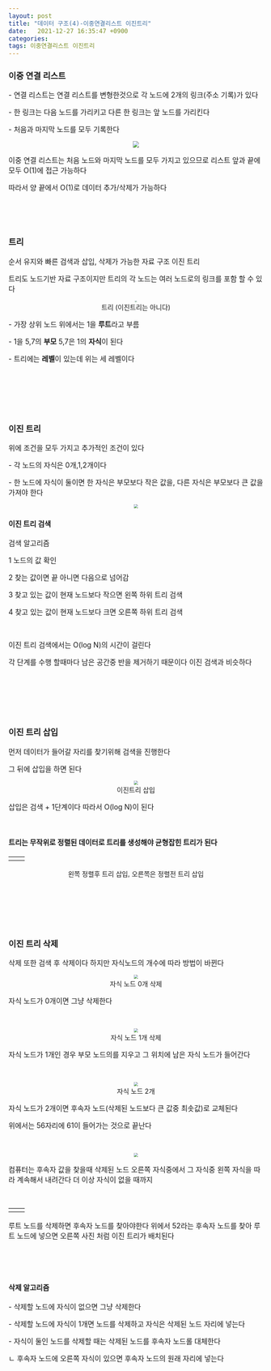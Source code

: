 ```yaml
---
layout: post
title: "데이터 구조(4)-이중연결리스트 이진트리"
date:   2021-12-27 16:35:47 +0900
categories:
tags: 이중연결리스트 이진트리
---
```


### **이중 연결 리스트**

\-  연결 리스트는 연결 리스트를 변형한것으로 각 노드에 2개의 링크(주소 기록)가 있다

\- 한 링크는 다음 노드를 가리키고 다른 한 링크는 앞 노드를 가리킨다

\- 처음과 마지막 노드를 모두 기록한다

<center>
<img src="https://user-images.githubusercontent.com/80758613/196672689-aa0420c7-1d42-4053-90ab-6c7aaf78272d.jpg" style="zoom:80%;">
</center>

이중 연결 리스트는 처음 노드와 마지막 노드를 모두 가지고 있으므로 리스트 앞과 끝에 모두 O(1)에 접근 가능하다

따라서 양 끝에서 O(1)로 데이터 추가/삭제가 가능하다

&nbsp;

&nbsp;

### **트리**

순서 유지와 빠른 검색과 삽입, 삭제가 가능한 자료 구조 이진 트리

트리도 노드기반 자료 구조이지만 트리의 각 노드는 여러 노드로의 링크를 포함 할 수 있다

<center>
<img src="https://user-images.githubusercontent.com/80758613/196673093-799e000e-787d-478d-a475-f39765d643e2.jpg" style="zoom:20%;">
</center>
<center><font size="2em">트리 (이진트리는 아니다) </font></center>

\- 가장 상위 노드 위에서는 1을 **루트**라고 부름

\- 1을 5,7의 **부모** 5,7은 1의 **자식**이 된다

\- 트리에는 **레벨**이 있는데 위는 세 레벨이다

&nbsp;

&nbsp;

&nbsp;

### **이진 트리**

위에 조건을 모두 가지고 추가적인 조건이 있다

\- 각 노드의 자식은 0개,1,2개이다

\- 한 노드에 자식이 둘이면 한 자식은 부모보다 작은 값을, 다른 자식은 부모보다 큰 값을 가져야 한다

<center>
<img src="https://user-images.githubusercontent.com/80758613/196674825-582250a6-3c9a-4522-a881-50b36e7d4641.jpg" style="zoom:50%;">
</center>

#### **이진 트리 검색**

검색 알고리즘

1 노드의 값 확인

2 찾는 값이면 끝 아니면 다음으로 넘어감

3 찾고 있는 값이 현재 노드보다 작으면 왼쪽 하위 트리 검색

4 찾고 있는 값이 현재 노드보다 크면 오른쪽 하위 트리 검색

&nbsp;

이진 트리 검색에서는 O(log N)의 시간이 걸린다

각 단계를 수행 할때마다 남은 공간중 반을 제거하기 때문이다 이진 검색과 비슷하다

&nbsp;

&nbsp;

&nbsp;

### **이진 트리 삽입**

먼저 데이터가 들어갈 자리를 찾기위해 검색을 진행한다

그 뒤에 삽입을 하면 된다

<center>
<img src="https://user-images.githubusercontent.com/80758613/197372016-6980690a-8d06-4b82-bb74-93209491c131.jpg" style="zoom:50%;">
</center>

<center> <font size="2em">  이진트리 삽입 </font> </center>

삽입은 검색 + 1단계이다 따라서 O(log N)이 된다

&nbsp;

#### 트리는 무작위로 정렬된 데이터로 트리를 생성해야 균형잡힌 트리가 된다 

<table><td><center><img alt="" src="https://user-images.githubusercontent.com/80758613/197372460-5768b623-3803-4f90-b08c-de43df6be74e.jpg" style="zoom:30%;" /></center></td><td><center><img alt="" src="https://user-images.githubusercontent.com/80758613/197372478-33d4b5d3-f116-4b23-9614-001ea9dc69d4.jpg" style="zoom:30%;" /></center></td></table>

<center><font size="2em">왼쪽 정렬후 트리 삽입, 오른쪽은 정렬전 트리 삽입</font></center>

&nbsp;

&nbsp;

&nbsp;

### **이진 트리 삭제**

삭제 또한 검색 후 삭제이다 하지만 자식노드의 개수에 따라 방법이 바뀐다

<center>
<img src="https://user-images.githubusercontent.com/80758613/197372687-64a77506-b3bb-40d3-a07f-2f696c994d63.jpg" style="zoom:50%;">
</center>

<center><font size ="2em">자식 노드 0개 삭제</font></center>

자식 노드가 0개이면 그냥 삭제한다

&nbsp;

<center>
<img src="https://user-images.githubusercontent.com/80758613/197372721-bb6ca1e0-89d3-4db7-81da-c7542a20eb03.jpg" style="zoom:50%;">
</center>

<center><font size ="2em">자식 노드 1개 삭제</font></center>

자식 노드가 1개인 경우 부모 노드의를 지우고 그 위치에 남은 자식 노드가 들어간다 

&nbsp;

<center>
<img src="https://user-images.githubusercontent.com/80758613/197372748-1efa06d1-ec62-48b7-ad47-0939f27b9a8d.jpg" style="zoom:50%;">
</center>

<center><font size ="2em">자식 노드 2개</font></center>

자식 노드가 2개이면 후속자 노드(삭제된 노드보다 큰 값중 최솟값)로 교체된다

위에서는 56자리에 61이 들어가는 것으로 끝난다

&nbsp;

<center>
<img src="https://user-images.githubusercontent.com/80758613/197372787-97295405-8d4a-428b-8b06-a5bcd4e1c46d.jpg" style="zoom:50%;">
</center>

컴퓨터는 후속자 값을 찾을때 삭제된 노드 오른쪽 자식중에서 그 자식중 왼쪽 자식을 따라 계속해서 내려간다 더 이상 자식이 없을 때까지

&nbsp;

<table><td><center><img alt="" src="https://user-images.githubusercontent.com/80758613/197372803-22fb3376-7cb8-4afa-a2cb-ae29596bdcae.jpg"style="zoom:40%;" /></center></td><td><center><img alt="" src="https://user-images.githubusercontent.com/80758613/197372805-b68f206c-188e-4dcc-a2e8-619cafea9a16.jpg" style="zoom:40%;" /></center></td></table>

루트 노드를 삭제하면 후속자 노드를 찾아야한다 위에서 52라는 후속자 노드를 찾아 루트 노드에 넣으면 오른쪽 사진 처럼 이진 트리가 배치된다

&nbsp;

&nbsp;

#### **삭제 알고리즘**

\- 삭제할 노드에 자식이 없으면 그냥 삭제한다

\- 삭제할 노드에 자식이 1개면 노드를 삭제하고 자식은 삭제된 노드 자리에 넣는다

\- 자식이 둘인 노드를 삭제할 때는 삭제된 노드를 후속자 노드롤 대체한다

   ㄴ 후속자 노드에 오른쪽 자식이 있으면 후속자 노드의 원래 자리에 넣는다
